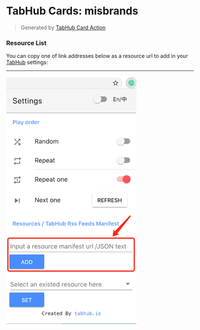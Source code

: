 # TabHub Cards: misbrands

> Generated by [TabHub Card Action](https://github.com/tabhub/tabhub-card-action)

### Resource List


You can copy one of link addresses below as a resource url to add in your [TabHub](https://tabhub.io) settings:



---


<img src=https://raw.githubusercontent.com/image-store/github/master/add-tabhub-resource-url.png width=350>
